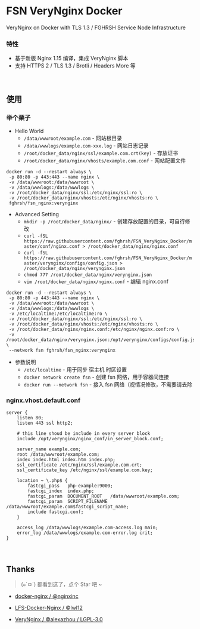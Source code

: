 # FSN VeryNginx Docker
VeryNginx on Docker with TLS 1.3 / FGHRSH Service Node Infrastructure

### 特性

- 基于新版 Nginx 1.15 编译，集成 VeryNginx 脚本
- 支持 HTTPS 2 / TLS 1.3 / Brotli / Headers More 等

　
## 使用

### 举个栗子

- Hello World
  - `/data/wwwroot/example.com` - 网站根目录
  - `/data/wwwlogs/example.com-xxx.log` - 网站日志记录
  - `/root/docker_data/nginx/ssl/example.com.crt(key)` - 存放证书
  - `/root/docker_data/nginx/vhosts/example.com.conf` - 网站配置文件

```shell
docker run -d --restart always \
 -p 80:80 -p 443:443 --name nginx \
 -v /data/wwwroot:/data/wwwroot \
 -v /data/wwwlogs:/data/wwwlogs \
 -v /root/docker_data/nginx/ssl:/etc/nginx/ssl:ro \
 -v /root/docker_data/nginx/vhosts:/etc/nginx/vhosts:ro \
 fghrsh/fsn_nginx:verynginx
 ```

- Advanced Setting
  - `mkdir -p /root/docker_data/nginx/` - 创建存放配置的目录，可自行修改
  - `curl -fSL https://raw.githubusercontent.com/fghrsh/FSN_VeryNginx_Docker/master/conf/nginx.conf > /root/docker_data/nginx/nginx.conf`
  - `curl -fSL https://raw.githubusercontent.com/fghrsh/FSN_VeryNginx_Docker/master/verynginx/configs/config.json > /root/docker_data/nginx/verynginx.json`
  - `chmod 777 /root/docker_data/nginx/verynginx.json`
  - `vim /root/docker_data/nginx/nginx.conf` - 编辑 nginx.conf

```shell
docker run -d --restart always \
 -p 80:80 -p 443:443 --name nginx \
 -v /data/wwwroot:/data/wwwroot \
 -v /data/wwwlogs:/data/wwwlogs \
 -v /etc/localtime:/etc/localtime:ro \
 -v /root/docker_data/nginx/ssl:/etc/nginx/ssl:ro \
 -v /root/docker_data/nginx/vhosts:/etc/nginx/vhosts:ro \
 -v /root/docker_data/nginx/nginx.conf:/etc/nginx/nginx.conf:ro \
 -v /root/docker_data/nginx/verynginx.json:/opt/verynginx/configs/config.json \
 --network fsn fghrsh/fsn_nginx:verynginx
 ```
 
 - 参数说明
   - `/etc/localtime` - 用于同步 宿主机 时区设置
   - `docker network create fsn` - 创建 fsn 网络，用于容器间连接
   - `docker run --network fsn` - 接入 fsn 网络（视情况修改，不需要请去除

### nginx.vhost.default.conf

```
server {
    listen 80;
    listen 443 ssl http2;
    
    # this line shoud be include in every server block
    include /opt/verynginx/nginx_conf/in_server_block.conf;
    
    server_name example.com;
    root /data/wwwroot/example.com;
    index index.html index.htm index.php;
    ssl_certificate /etc/nginx/ssl/example.com.crt;
    ssl_certificate_key /etc/nginx/ssl/example.com.key;
    
    location ~ \.php$ {
        fastcgi_pass   php-example:9000;
        fastcgi_index  index.php;
        fastcgi_param  DOCUMENT_ROOT   /data/wwwroot/example.com;
        fastcgi_param  SCRIPT_FILENAME /data/wwwroot/example.com$fastcgi_script_name;
        include fastcgi.conf;
    }
    
    access_log /data/wwwlogs/example.com-access.log main;
    error_log /data/wwwlogs/example.com-error.log crit;
}
```

　
## Thanks
> (๑´ㅁ`) 都看到这了，点个 Star 吧 ~

- [docker-nginx / @nginxinc][1]  
- [LFS-Docker-Nginx / ©lwl12][2]  
- [VeryNginx / ©alexazhou / LGPL-3.0][3]  

  [1]: https://github.com/nginxinc/docker-nginx "Official NGINX Dockerfiles"
  [2]: https://github.com/lwl12/LFS-Docker-Nginx "LWL Gen3 Server Infrastructure - Nginx"
  [3]: https://github.com/alexazhou/VeryNginx/ "VeryNginx is a very powerful and friendly nginx."
